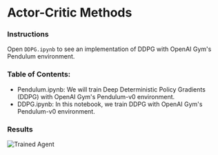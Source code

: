 [//]: # (Image References)

[image1]: https://user-images.githubusercontent.com/10624937/42135610-c37e0292-7d12-11e8-8228-4d3585f8c026.gif "Trained Agent"

# Actor-Critic Methods

### Instructions

Open `DDPG.ipynb` to see an implementation of DDPG with OpenAI Gym's Pendulum environment.

### Table of Contents:
- Pendulum.ipynb: We will train Deep Deterministic Policy Gradients (DDPG) with OpenAI Gym's Pendulum-v0 environment.
- DDPG.ipynb: In this notebook, we train DDPG with OpenAI Gym's Pendulum-v0 environment.




### Results

![Trained Agent][image1]